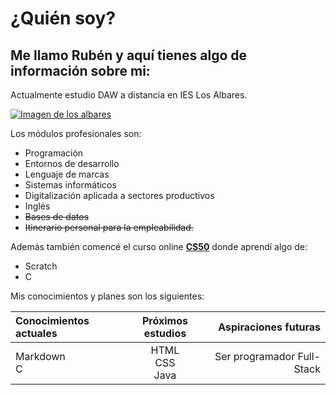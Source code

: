 # ¿Quién soy?

## Me llamo **Rubén** y aquí tienes algo de información sobre mi:

Actualmente estudio DAW a distancia en IES Los Albares.

[![Imagen de los albares](https://www.ieslosalbares.es/wp-content/uploads/2018/05/Sin-t%C3%ADtuloweb.jpg)](https://www.ieslosalbares.es/wp-content/uploads/2018/05/Sin-t%C3%ADtuloweb.jpg)

Los módulos profesionales son:
- Programación
- Entornos de desarrollo
- Lenguaje de marcas
- Sistemas informáticos
- Digitalización aplicada a sectores productivos
- Inglés
- ~~Bases de datos~~
- ~~Itinerario personal para la empleabilidad.~~

Además también comencé el curso online [**CS50**](https://pll.harvard.edu/course/cs50-introduction-computer-science) donde aprendí algo de:
- Scratch
- C

Mis conocimientos y planes son los siguientes:

|Conocimientos actuales|Próximos estudios|Aspiraciones futuras|
|:---|:---:|---:|
|Markdown<br>C|HTML<br>CSS<br>Java|Ser programador Full-Stack|
